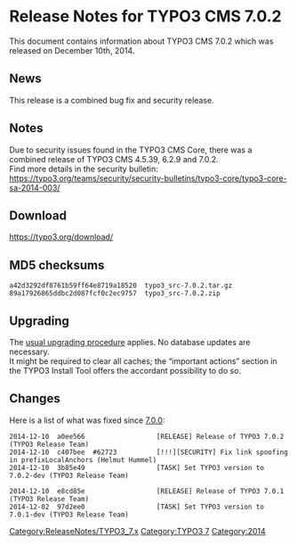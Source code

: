 Release Notes for TYPO3 CMS 7.0.2
=================================

This document contains information about TYPO3 CMS 7.0.2 which was
released on December 10th, 2014.

News
----

This release is a combined bug fix and security release.

Notes
-----

Due to security issues found in the TYPO3 CMS Core, there was a combined
release of TYPO3 CMS 4.5.39, 6.2.9 and 7.0.2.\
Find more details in the security bulletin:
<https://typo3.org/teams/security/security-bulletins/typo3-core/typo3-core-sa-2014-003/>

Download
--------

<https://typo3.org/download/>

MD5 checksums
-------------

    a42d3292df8761b59ff64e8719a18520  typo3_src-7.0.2.tar.gz
    89a17926865ddbc2d087fcf0c2ec9757  typo3_src-7.0.2.zip

Upgrading
---------

The [usual upgrading
procedure](https://docs.typo3.org/typo3cms/InstallationGuide/) applies.
No database updates are necessary.\
It might be required to clear all caches; the “important actions”
section in the TYPO3 Install Tool offers the accordant possibility to do
so.

Changes
-------

Here is a list of what was fixed since
[7.0.0](TYPO3_CMS_7.0.0 "wikilink"):

    2014-12-10  a0ee566                  [RELEASE] Release of TYPO3 7.0.2 (TYPO3 Release Team)
    2014-12-10  c407bee  #62723          [!!!][SECURITY] Fix link spoofing in prefixLocalAnchors (Helmut Hummel)
    2014-12-10  3b85e49                  [TASK] Set TYPO3 version to 7.0.2-dev (TYPO3 Release Team)

    2014-12-10  e8cd85e                  [RELEASE] Release of TYPO3 7.0.1 (TYPO3 Release Team)
    2014-12-02  97d2ee0                  [TASK] Set TYPO3 version to 7.0.1-dev (TYPO3 Release Team)

<Category:ReleaseNotes/TYPO3_7.x> [Category:TYPO3
7](Category:TYPO3_7 "wikilink") <Category:2014>
